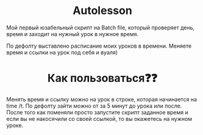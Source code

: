 <h1 align="center">Autolesson</h1>
<p>Мой первый юзабельный скрипт на Batch file, который проверяет день, время и заходит на нужный урок в нужное время.</p>
<p>По дефолту выставлено расписание моих уроков в времени. Меняете время и ссылки на урок под себя и вуаля)</p>
<h1 align="center">Как пользоваться❓❓</h1>
<p>Менять время и ссылку можно на урок в строке, которая начинается на time /t.
По дефолту зайти можно от за 5 минут до урока или после.
После того как поменяли просто запустите скрипт заданное время и если вы не накосячили со своей ссылкой, то вы окажетесь на нужном уроке.</p>
